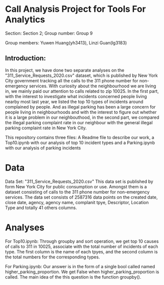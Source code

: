 # Call Analysis Project for Tools For Analytics 
Section: Section 2; Group number: Group 9

Group members: Yuwen Huang(yh3413), Linzi Guan(lg3183)

## Introduction:

In this project, we have done two separate analyses on the "311_Service_Requests_2020.csv" dataset, which is published by New York City government tracking all the calls to the 311 phone number for non-emergency services. With curiosity about the neighbourhood we are living in, we mainly paid our attention to calls related to zip 10025. In the first part, with the interest to investigate what incidents concerned people living nearby most last year, we listed the top 10 types of incidents around complained by people. And as illegal parking has been a large concern for people living in neighbourhoods and with the interest to figure out whether it is a large problem in our neighbouthood, in the second part, we compared the illegal parking complaint rate in our neighbour with the general illegal parking complaint rate in New York City. 

This repository contains three files: A Readme file to describe our work, a Top10.ipynb with our analysis of top 10 incident types and a Parking.ipynb with our analysis of parking incidents


# Data
Data Set: "311_Service_Requests_2020.csv"
This data set is published by form New York City for public consumption or use. Amongst them is a dataset consisting of calls to the 311 phone number for non-emergency services. The data set consists of 2587316 data points on the created date, close date, agency, agency name, complanit tpye, Descriptor, Location Type and totally 41 others columns. 

# Analyses
For Top10.ipynb:
Through groupby and sort operation, we get top 10 causes of calls to 311 in 10025, associate with the total number of incidents of each type. The first column is the name of each tpyes, and the second column is the total numbers for the corresponding types. 

For Parking.ipynb:
Our answer is in the form of a single bool called named higher_parking_proportion. We get False when higher_parking_proportion is called.
The main idea of the this question is the function groupby().

